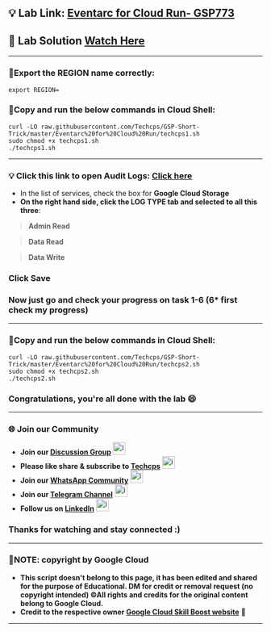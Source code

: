 
## 💡 Lab Link: [Eventarc for Cloud Run- GSP773](https://www.cloudskillsboost.google/focuses/15657?parent=catalog)

## 🚀 Lab Solution [Watch Here](https://www.youtube.com/@techcps)

---

### 🚨Export the REGION name correctly:

```
export REGION=
```

### 🚨Copy and run the below commands in Cloud Shell:

```
curl -LO raw.githubusercontent.com/Techcps/GSP-Short-Trick/master/Eventarc%20for%20Cloud%20Run/techcps1.sh
sudo chmod +x techcps1.sh
./techcps1.sh
```
---

### 💡 Click this link to open Audit Logs: [Click here](https://console.cloud.google.com/iam-admin/audit?referrer=search)
- In the list of services, check the box for **Google Cloud Storage**
- **On the right hand side, click the LOG TYPE tab and selected to all this three**:
> **Admin Read**

> **Data Read**

> **Data Write**

### Click Save

### Now just go and check your progress on task 1-6 (6* first check my progress)
---

### 🚨Copy and run the below commands in Cloud Shell:

```
curl -LO raw.githubusercontent.com/Techcps/GSP-Short-Trick/master/Eventarc%20for%20Cloud%20Run/techcps2.sh
sudo chmod +x techcps2.sh
./techcps2.sh
```
### Congratulations, you're all done with the lab 😄

---

### 🌐 Join our Community

- **Join our [Discussion Group](https://t.me/Techcpschat)** <img src="https://github.com/user-attachments/assets/a4a4b767-151c-461d-bca1-da6d4c0cd68a" alt="icon" width="25" height="25">
- **Please like share & subscribe to [Techcps](https://www.youtube.com/@techcps)** <img src="https://github.com/user-attachments/assets/6ee41001-c795-467c-8d96-06b56c246b9c" alt="icon" width="25" height="25">
- **Join our [WhatsApp Community](https://whatsapp.com/channel/0029Va9nne147XeIFkXYv71A)** <img src="https://github.com/user-attachments/assets/aa10b8b2-5424-40bc-8911-7969f29f6dae" alt="icon" width="25" height="25">
- **Join our [Telegram Channel](https://t.me/Techcps)** <img src="https://github.com/user-attachments/assets/a4a4b767-151c-461d-bca1-da6d4c0cd68a" alt="icon" width="25" height="25">
- **Follow us on [LinkedIn](https://www.linkedin.com/company/techcps/)** <img src="https://github.com/user-attachments/assets/b9da471b-2f46-4d39-bea9-acdb3b3a23b0" alt="icon" width="25" height="25">

### Thanks for watching and stay connected :)

---

### 🚨NOTE: copyright by Google Cloud
- **This script doesn't belong to this page, it has been edited and shared for the purpose of Educational. DM for credit or removal request (no copyright intended) ©All rights and credits for the original content belong to Google Cloud.**
- **Credit to the respective owner [Google Cloud Skill Boost website](https://www.cloudskillsboost.google/)** 🙏

---
